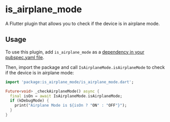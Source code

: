 # is_airplane_mode

A Flutter plugin that allows you to check if the device is in airplane mode.

## Usage

To use this plugin, add `is_airplane_mode` as a [dependency in your pubspec.yaml file](https://flutter.dev/docs/development/platform-integration/platform-channels).

Then, import the package and call `IsAirplaneMode.isAirplaneMode` to check if the device is in airplane mode:

```dart
import 'package:is_airplane_mode/is_airplane_mode.dart';

Future<void> _checkAirplaneMode() async {
  final isOn = await IsAirplaneMode.isAirplaneMode;
  if (kDebugMode) {
    print("Airplane Mode is ${isOn ? "ON" : "OFF"}");
  }
}
```
